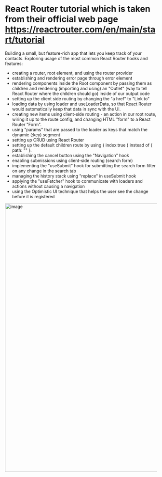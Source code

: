 # React Router tutorial which is taken from their official web page https://reactrouter.com/en/main/start/tutorial

Building a small, but feature-rich app that lets you keep track of your contacts.
Exploring usage of the most common React Router hooks and features:

- creating a router, root element, and using the router provider
- establishing and rendering error page through error element
- rendering components inside the Root component by passing them as children and rendering (importing and using) an "Outlet" (way to tell React Router where the children should go) inside of our output code
- setting up the client side routing by changing the "a href" to "Link to"
- loading data by using loader and useLoaderData, so that React Router would automatically keep that data in sync with the UI.
- creating new items using client-side routing - an action in our root route, wiring it up to the route config, and changing HTML "form" to a React Router "Form".
- using "params" that are passed to the loader as keys that match the dynamic (:key) segment
- setting up CRUD using React Router
- setting up the default children route by using { index:true } instead of { path: "" }.
- establishing the cancel button using the "Navigation" hook
- enabling submissions using client-side routing (search form)
- implementing the "useSubmit" hook for submitting the search form filter on any change in the search tab
- managing the history stack using "replace" in useSubmit hook
- applying the "useFetcher" hook to communicate with loaders and actions without causing a navigation
- using the Optimistic UI technique that helps the user see the change before it is registered


<img width="886" alt="image" src="https://github.com/ValerieVichi/ed-react-router-tutorial/assets/127167123/e9a1ce48-4e2e-4563-ab37-430cd111229b">
